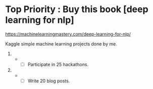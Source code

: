 # Top Priority : Buy this book [deep learning for nlp]
https://machinelearningmastery.com/deep-learning-for-nlp/


Kaggle simple machine learning projects done by me.
1. - -[ ] Participate in 25 hackathons.
2. - -[ ] Write 20 blog posts.
